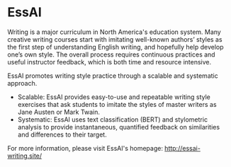 # EssAI

Writing is a major curriculum in North America's education system. Many creative writing courses start with imitating well-known authors’ styles as the first step of understanding English writing, and hopefully help develop one’s own style. The overall process requires continuous practices and useful instructor feedback, which is both time and resource intensive. 

EssAI promotes writing style practice through a scalable and systematic approach. 

*	Scalable: EssAI provides easy-to-use and repeatable writing style exercises that ask students to imitate the styles of master writers as Jane Austen or Mark Twain. 
*	Systematic: EssAI uses text classification (BERT) and stylometric analysis to provide instantaneous, quantified feedback on similarities and differences to their target. 

For more information, please visit EssAI's homepage: http://essai-writing.site/
